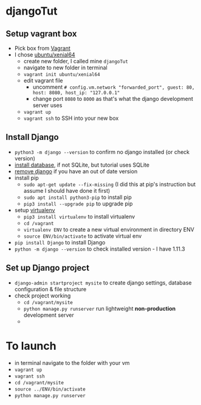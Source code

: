 # djangoTut

## Setup vagrant box
- Pick box from [Vagrant](https://app.vagrantup.com/boxes/search?_ga=2.235591302.605526645.1500926823-1879209973.1499723689)
- I chose [ubuntu/xenial64](https://app.vagrantup.com/ubuntu/boxes/xenial64)
  - create new folder, I called mine `djangoTut`
  - navigate to new folder in terminal
  - `vagrant init ubuntu/xenial64`
  - edit vagrant file
    - uncomment `# config.vm.network "forwarded_port", guest: 80, host: 8080, host_ip: "127.0.0.1"
`
    - change port `8080` to `8000` as that's what the django development server uses
  - `vagrant up`
  - `vagrant ssh` to SSH into your new box
  
## Install Django
- `python3 -m django --version` to confirm no django installed (or check version)
- [install database](https://docs.djangoproject.com/en/1.11/topics/install/#database-installation), if not SQLite, but tutorial uses SQLite
- [remove django](https://docs.djangoproject.com/en/1.11/topics/install/#removing-old-versions-of-django) if you have an out of date version
- install pip
  - `sudo apt-get update --fix-missing` (I did this at pip's instruction but assume I should have done it first)
  - `sudo apt install python3-pip` to install pip
  - `pip3 install --upgrade pip` to upgrade pip
- setup [virtualenv](https://virtualenv.pypa.io/en/stable/)
  - `pip3 install virtualenv` to install virtualenv
  - `cd /vagrant`
  - `virtualenv ENV` to create a new virtual environment in directory ENV
  - `source ENV/bin/activate` to activate virtual env
- `pip install Django` to install Django
- `python -m django --version` to check installed version - I have 1.11.3
  
## Set up Django project
- `django-admin startproject mysite` to create django settings, database configuration & file structure
- check project working
  - `cd /vagrant/mysite`
  - `python manage.py runserver` run lightweight **non-production** development server
  - 
  




# To launch
- in terminal navigate to the folder with your vm
- `vagrant up`
- `vagrant ssh`
- `cd /vagrant/mysite`
- `source ../ENV/bin/activate`
- `python manage.py runserver`